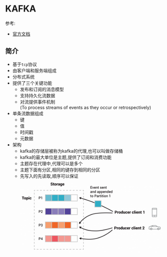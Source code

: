 # KAFKA

参考:
* [官方文档](http://kafka.apache.org/intro)

## 简介
* 基于``tcp``协议
* 由客户端和服务端组成
* 分布式系统
* 提供了三个关键功能
    * 发布和订阅的消息模型
    * 支持持久化流数据
    * 对流提供事件机制<br>(To process streams of events as they occur or retrospectively)
* 单条流数据组成
    * 键
    * 值
    * 时间戳
    * 元数据 
* 架构<br>
    * kafka的存储层被称为kafka的代理,也可以叫做存储桶
    * kafka的最大单位是主题,提供了订阅和消费功能
    * 主题存在代理中,代理可以是多个
    * 主题下面有分区,相同的键存到相同的分区
    * 先写入的先读取,顺序可以保证
![结构图](../pic/streams-and-tables-p1_p4.png)       